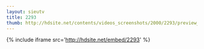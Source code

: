 ```yaml
---
layout: sieutv
title: 2293
thumb: http://hdsite.net/contents/videos_screenshots/2000/2293/preview_360p.mp4.jpg
---
```

{% include iframe src='http://hdsite.net/embed/2293' %}
 
